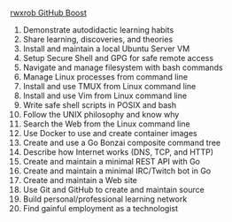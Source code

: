 [rwxrob GitHub Boost](https://github.com/rwxrob/boost/tree/2022)
1.  Demonstrate autodidactic learning habits
2.  Share learning, discoveries, and theories
3.  Install and maintain a local Ubuntu Server VM
4.  Setup Secure Shell and GPG for safe remote access
5.  Navigate and manage filesystem with bash commands
6.  Manage Linux processes from command line
7.  Install and use TMUX from Linux command line
8.  Install and use Vim from Linux command line
9.  Write safe shell scripts in POSIX and bash
10.  Follow the UNIX philosophy and know why
11.  Search the Web from the Linux command line
12.  Use Docker to use and create container images
13.  Create and use a Go Bonzai composite command tree
14.  Describe how Internet works (DNS, TCP, and HTTP)
15.  Create and maintain a minimal REST API with Go
16.  Create and maintain a minimal IRC/Twitch bot in Go
17.  Create and maintain a Web site
18.  Use Git and GitHub to create and maintain source
19.  Build personal/professional learning network
20.  Find gainful employment as a technologist

